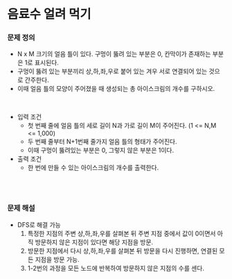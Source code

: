 # 음료수 얼려 먹기

### 문제 정의
- N x M 크기의 얼음 틀이 있다. 구멍이 뚫려 있는 부분은 0, 칸막이가 존재하는 부분은 1로 표시된다.
- 구멍이 뚫려 있는 부분끼리 상,하,좌,우로 붙어 있는 겨우 서로 연결되어 있는 것으로 간주한다.
- 이때 얼음 틀의 모양이 주어졌을 때 생성되는 총 아이스크림의 개수를 구하시오.

<br/>

- 입력 조건
  - 첫 번째 줄에 얼음 틀의 세로 길이 N과 가로 길이 M이 주어진다. (1 <= N,M <= 1,000)
  - 두 번째 줄부터 N+1번째 줄가지 얼음 틀의 형태가 주어진다.
  - 이때 구멍이 뚫려있는 부분은 0, 그렇지 않은 부분은 1이다.
- 출력 조건
  - 한 번에 만들 수 있는 아이스크림의 개수를 출력한다.

<br/>
<br/>

### 문제 해설
- DFS로 해결 가능
  1. 특정한 지점의 주변 상,하,좌,우를 살펴본 뒤 주변 지점 중에서 값이 0이면서 아직 방문하지 않은 지점이 있다면 해당 지점을 방문.
  2. 방문한 지점에서 다시 상,하,좌,우를 살펴본 뒤 방문을 다시 진행하면, 연결된 모든 지점을 방문 가능.
  3. 1-2번의 과정을 모든 노드에 반복하여 방문하지 않은 지점의 수를 센다.
